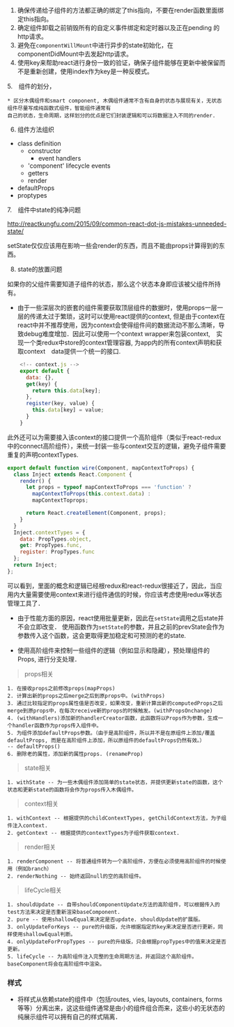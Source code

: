 1. 确保传递给子组件的方法都正确的绑定了this指向，不要在render函数里面绑定this指向。
2. 确定组件卸载之前销毁所有的自定义事件绑定和定时器以及正在pending 的http请求。
3. 避免在`componentWillMount`中进行异步的state初始化，在componentDidMount中去发起http请求。
5. 使用key来帮助react进行身份一致的验证，确保子组件能够在更新中被保留而不是重新创建，使用index作为key是一种反模式。

5.　组件的划分，

	* 区分木偶组件和smart component, 木偶组件通常不含有自身的状态与展现有关，无状态组件尽量写成纯函数式组件，智能组件通常有
	自己的状态，生命周期，这样划分的优点是它们封装逻辑和可以将数据注入不同的render.

6. 组件方法组织

* class definition
  * constructor
    * event handlers
  * 'component' lifecycle events
  * getters
  * render
* defaultProps
* proptypes

7.　组件中state的纯净问题

http://reactkungfu.com/2015/09/common-react-dot-js-mistakes-unneeded-state/

setState仅仅应该用在影响一些会render的东西，而且不能由props计算得到的东西。

8. state的放置问题

如果你的父组件需要知道子组件的状态，那么这个状态本身即应该被父组件所持有。


* 由于一些深层次的嵌套的组件需要获取顶层组件的数据时，使用props一层一层的传递太过于繁琐，这时可以使用react提供的context, 但是由于context在react中并不推荐使用，因为context会使得组件间的数据流动不那么清晰，导致debug难度增加．因此可以使用一个context wrapper来包装context,　实现一个类redux中store的context管理容器, 为app内的所有context声明和获取context　data提供一个统一的接口.


```js
	<!-- context.js -->
	export default {
	  data: {},
	  get(key) {
	    return this.data[key];
	  },
	  register(key, value) {
	    this.data[key] = value;
	  }
	}
```

此外还可以为需要接入该context的接口提供一个高阶组件（类似于react-redux中的connect高阶组件），来统一封装一些与context交互的逻辑，避免子组件需要重复的声明contextTypes.

```js
export default function wire(Component, mapContextToProps) {
  class Inject extends React.Component {
    render() {
      let props = typeof mapContextToProps === 'function' ?
      	mapContextToProps(this.context.data) : 
      	mapContextToprops;

      return React.createElement(Component, props);
    }
  }
  Inject.contextTypes = {
    data: PropTypes.object,
    get: PropTypes.func,
    register: PropTypes.func
  };
  return Inject;
};

```


可以看到，里面的概念和逻辑已经根redux和react-redux很接近了，因此，当应用内大量需要使用context来进行组件通信的时候，你应该考虑使用redux等状态管理工具了．


* 由于性能方面的原因，react使用批量更新，因此在`setState`调用之后state并不会立即改变．
使用函数作为`setState`的参数，并且之前的prevState会作为参数传入这个函数，这会更取得更加稳定和可预测的老的state.



* 使用高阶组件来控制一些组件的逻辑（例如显示和隐藏），预处理组件的Props, 进行分支处理．

> props相关

	1. 在接收props之前修改props(mapProps)
	2. 计算出新的props之后merge之后到原props中。(withProps)
	3. 通过比较指定的props属性值是否改变，如果改变，重新计算出新的computedProps之后merge到原props中，在每次receive新的props的时候触发。(withPropsOnchange)
	4. (withHandlers)添加新的handlerCreator函数，此函数将以Props作为参数，生成一个handler函数作为props传入组件中。
	5. 为组件添加defaultProps参数。（由于是高阶组件，所以并不是在原组件上添加/覆盖defaultProps, 而是在高阶组件上添加，所以原组件的defaultProps仍然有效。）
	-- defaultProps()
	6. 删除老的属性，添加新的属性props. (renameProp)


> state相关

	1. withState -- 为一些木偶组件添加简单的state状态，并提供更新state的函数，这个状态和更新state的函数将会作为props传入木偶组件。

> context相关

	1. withContext -- 根据提供的childContextTypes, getChildContext方法，为子组件注入context.
	2. getContext -- 根据提供的contextTypes为子组件获取context.


> render相关

	1. renderComponent -- 将普通组件转为一个高阶组件，方便在必须使用高阶组件的时候使用（例如branch）
	2. renderNothing -- 始终返回null的空的高阶组件。

> lifeCycle相关

	1. shouldUpdate -- 自带shouldComponentUpdate方法的高阶组件，可以根据传入的test方法来决定是否重新渲染baseComponent.
	2. pure -- 使用shallowEqual来决定是否update. shouldUpdate的扩展版。
	3. onlyUpdateForKeys -- pure的升级版，允许根据指定的key来决定是否进行更新，同样使用shallowEqual判断。
	4. onlyUpdateForPropTypes -- pure的升级版，只会根据propTypes中的值来决定是否更新。
	5. lifeCycle -- 为高阶组件注入完整的生命周期方法，并返回这个高阶组件。
	baseComponent将会在高阶组件中渲染。


### 样式

* 将样式从依赖state的组件中（包括routes, vies, layouts, containers, forms 等等）分离出来，这这些组件通常是由小的组件组合而来，这些小的无状态的纯展示组件可以拥有自己的样式隔离．




















